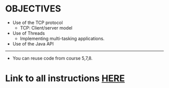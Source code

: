 # OBJECTIVES

- Use of the TCP protocol
  - TCP: Client/server model
- Use of Threads
  - Implementing multi-tasking applications.
- Use of the Java API
  
------------------------------------------------------
- You can reuse code from course 5,7,8.
  
# Link to all instructions [HERE](https://elearn.univ-pau.fr/mod/page/view.php?id=17576&forceview=1)
